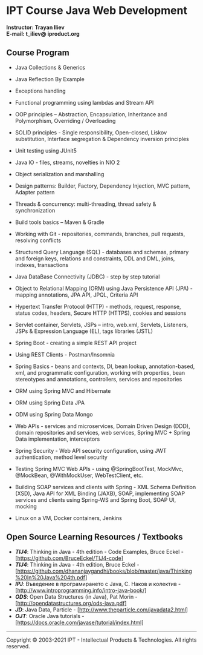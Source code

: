 # IPT Course Java Web Development #

**Instructor: Trayan Iliev**<br>
**E-mail: t_iliev@ iproduct.org**

## Course Program ##

- Java Collections & Generics

- Java Reflection By Example

- Exceptions handling

- Functional programming using lambdas and Stream API

- OOP principles – Abstraction, Encapsulation, Inheritance and Polymorphism, Overriding / Overloading

- SOLID principles - Single responsibility, Open–closed, Liskov substitution, Interface segregation & Dependency inversion principles

- Unit testing using JUnit5

- Java IO - files, streams, novelties in NIO 2

- Object serialization and marshalling

- Design patterns: Builder, Factory, Dependency Injection, MVC pattern, Adapter pattern

- Threads & concurrency: multi-threading, thread safety & synchronization

- Build tools basics – Maven & Gradle

- Working with Git - repositories, commands, branches, pull requests, resolving conflicts

- Structured Query Language (SQL) - databases and schemas, primary and foreign keys, relations and constraints, DDL and DML, joins, indexes, transactions

- Java DataBase Connectivity (JDBC) - step by step tutorial

- Object to Relational Mapping (ORM) using Java Persistence API (JPA) - mapping annotations, JPA API, JPQL, Criteria API

- Hypertext Transfer Protocol (HTTP) - methods, request, response, status codes, headers, Secure HTTP (HTTPS), cookies and sessions

- Servlet container, Servlets, JSPs – intro, web.xml, Servlets, Listeners, JSPs & Expression Language (EL), tags libraries (JSTL)

- Spring Boot - creating a simple REST API project

- Using REST Clients - Postman/Insomnia

- Spring Basics - beans and contexts, DI, bean lookup, annotation-based, xml, and programmatic configuration, working with properties, bean stereotypes and annotations, controllers, services and repositories

- ORM using Spring MVC and Hibernate

- ORM using Spring Data JPA

- ODM using Spring Data Mongo

- Web APIs - services and microservices, Domain Driven Design (DDD), domain repositories and services, web services, Spring MVC + Spring Data implementation, interceptors

- Spring Security - Web API security configuration, using JWT authentication, method level security

- Testing Spring MVC Web APIs - using @SpringBootTest, MockMvc, @MockBean, @WithMockUser, WebTestClient, etc.

- Building SOAP services and clients with Spring - XML Schema Definition (XSD), Java API for XML Binding (JAXB), SOAP, implementing SOAP services and clients using Spring-WS and Spring Boot, SOAP UI, mocking

- Linux on a VM, Docker containers, Jenkins 


## Open Source Learning Resources / Textbooks ##
* ***TIJ4***: Thinking in Java - 4th edition - Code Examples, Bruce Eckel - [https://github.com/BruceEckel/TIJ4-code]
* ***TIJ4***: Thinking in Java - 4th edition, Bruce Eckel - [https://github.com/dhananjaygandhi/books/blob/master/java/Thinking%20In%20Java%204th.pdf]
* ***IPJ***: Въведение в програмирането с Java, С. Наков и колектив - [http://www.introprogramming.info/intro-java-book/]
* ***ODS***: Open Data Structures (in Java), Pat Morin - [http://opendatastructures.org/ods-java.pdf]
* ***JD***: Java Data, Particle - [http://www.theparticle.com/javadata2.html]
* ***OJT***: Oracle Java tutorials - [https://docs.oracle.com/javase/tutorial/index.html]

----
Copyright © 2003-2021 IPT - Intellectual Products & Technologies. All rights reserved.

